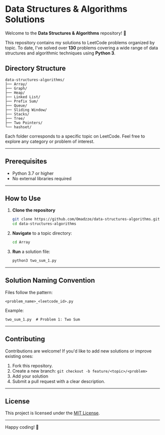 # Data Structures & Algorithms Solutions

Welcome to the **Data Structures & Algorithms** repository! 🎉

This repository contains my solutions to LeetCode problems organized by topic. To date, I've solved over **130** problems covering a wide range of data structures and algorithmic techniques using **Python 3**.

## Directory Structure

```
data-structures-algorithms/
├── Array/
├── Graph/
├── Heap/
├── Linked List/
├── Prefix Sum/
├── Queue/
├── Sliding Window/
├── Stacks/
├── Tree/
├── Two Pointers/
└── hashset/
```

Each folder corresponds to a specific topic on LeetCode. Feel free to explore any category or problem of interest.

---

## Prerequisites

- Python 3.7 or higher
- No external libraries required

---

## How to Use

1. **Clone the repository**
   ```bash
   git clone https://github.com/Omadzze/data-structures-algorithms.git
   cd data-structures-algorithms
   ```

2. **Navigate** to a topic directory:
   ```bash
   cd Array
   ```

3. **Run** a solution file:
   ```bash
   python3 two_sum_1.py
   ```
---

## Solution Naming Convention

Files follow the pattern:
```
<problem_name>_<leetcode_id>.py
```
Example:
```
two_sum_1.py  # Problem 1: Two Sum
```

---

## Contributing

Contributions are welcome! If you'd like to add new solutions or improve existing ones:

1. Fork this repository.
2. Create a new branch: `git checkout -b feature/<topic>/<problem>`
3. Add your solution
4. Submit a pull request with a clear description.

---

## License

This project is licensed under the [MIT License](LICENSE).

---

Happy coding! 🚀

